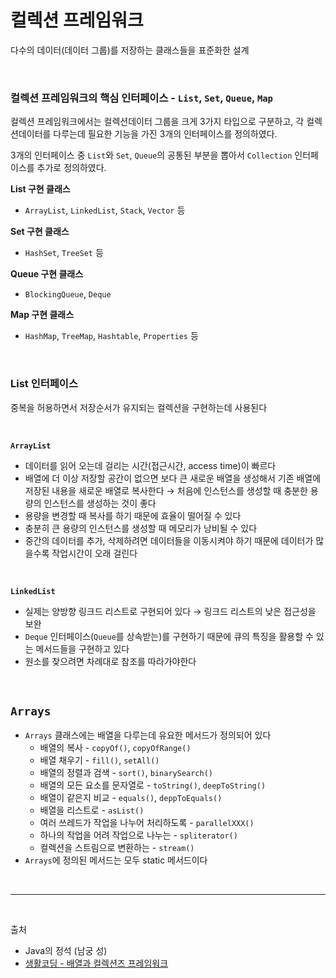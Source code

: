 # 컬렉션 프레임워크

다수의 데이터(데이터 그룹)를 저장하는 클래스들을 표준화한 설계

<br/>

### 컬렉션 프레임워크의 핵심 인터페이스 - `List`, `Set`, `Queue`, `Map`

컬렉션 프레임워크에서는 컬렉션데이터 그룹을 크게 3가지 타입으로 구분하고, 각 컬렉션데이터를 다루는데 필요한 기능을 가진 3개의 인터페이스를 정의하였다.

3개의 인터페이스 중 `List`와 `Set`, `Queue`의 공통된 부분을 뽑아서 `Collection` 인터페이스를 추가로 정의하였다.

**List 구현 클래스**
- `ArrayList`, `LinkedList`, `Stack`, `Vector` 등

**Set 구현 클래스**
- `HashSet`, `TreeSet` 등

**Queue 구현 클래스**
- `BlockingQueue`, `Deque`

**Map 구현 클래스**
- `HashMap`, `TreeMap`, `Hashtable`, `Properties` 등

<br/>

### List 인터페이스

중복을 허용하면서 저장순서가 유지되는 컬렉션을 구현하는데 사용된다

<br/>

**`ArrayList`**

- 데이터를 읽어 오는데 걸리는 시간(접근시간, access time)이 빠르다
- 배열에 더 이상 저장할 공간이 없으면 보다 큰 새로운 배열을 생성해서 기존 배열에 저장된 내용을 새로운 배열로 복사한다 → 처음에 인스턴스를 생성할 때 충분한 용량의 인스턴스를 생성하는 것이 좋다
- 용량을 변경할 때 복사를 하기 때문에 효율이 떨어질 수 있다
- 충분히 큰 용량의 인스턴스를 생성할 때 메모리가 낭비될 수 있다
- 중간의 데이터를 추가, 삭제하려면 데이터들을 이동시켜야 하기 때문에 데이터가 많을수록 작업시간이 오래 걸린다

<br/>

**`LinkedList`**

- 실제는 양방향 링크드 리스트로 구현되어 있다 → 링크드 리스트의 낮은 접근성을 보완
- `Deque` 인터페이스(`Queue`를 상속받는)를 구현하기 때문에 큐의 특징을 활용할 수 있는 메서드들을 구현하고 있다
- 원소를 찾으려면 차례대로 참조를 따라가야한다

<br/>

## `Arrays`

- `Arrays` 클래스에는 배열을 다루는데 유요한 메서드가 정의되어 있다
  - 배열의 복사 - `copyOf()`, `copyOfRange()`
  - 배열 채우기 - `fill()`, `setAll()`
  - 배열의 정렬과 검색 - `sort()`, `binarySearch()`
  - 배열의 모든 요소를 문자열로 - `toString()`, `deepToString()`
  - 배열이 같은지 비교 - `equals()`, `deppToEquals()`
  - 배열을 리스트로 - `asList()`
  - 여러 쓰레드가 작업을 나누어 처리하도록 - `parallelXXX()`
  - 하나의 작업을 어려 작업으로 나누는 - `spliterator()`
  - 컬렉션을 스트림으로 변환하는 - `stream()`
- `Arrays`에 정의된 메서드는 모두 static 메서드이다


<br/>

---

<br/>

출처
- Java의 정석 (남궁 성)
- [생활코딩 - 배열과 컬렉션즈 프레임워크](https://opentutorials.org/course/1223/6446)